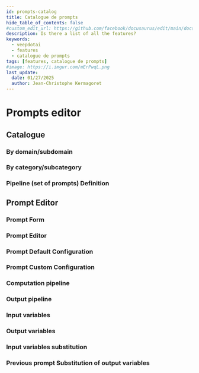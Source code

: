 ```yaml
---
id: prompts-catalog
title: Catalogue de prompts
hide_table_of_contents: false
#custom_edit_url: https://github.com/facebook/docusaurus/edit/main/docs/api-doc-markdown.md
description: Is there a list of all the features?
keywords:
  - veepdotai
  - features
  - catalogue de prompts
tags: [features, catalogue de prompts]
#image: https://i.imgur.com/mErPwqL.png
last_update:
  date: 01/27/2025
  author: Jean-Christophe Kermagoret
---
```


# Prompts editor

## Catalogue


### By domain/subdomain

### By category/subcategory

### Pipeline (set of prompts) Definition


## Prompt Editor

### Prompt Form

### Prompt Editor

### Prompt Default Configuration

### Prompt Custom Configuration

### Computation pipeline

### Output pipeline

### Input variables

### Output variables

### Input variables substitution

### Previous prompt Substitution of output variables
